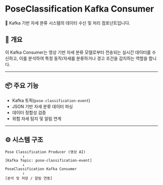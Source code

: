 # PoseClassification Kafka Consumer

🧘 Kafka 기반 자세 분류 시스템의 데이터 수신 및 처리 컴포넌트입니다.

## 📌 개요

이 Kafka Consumer는 영상 기반 자세 분류 모델로부터 전송되는 실시간 데이터를 수신하고, 이를 분석하여 특정 동작/자세를 분류하거나 경고 조건을 감지하는 역할을 합니다.

---

## 📦 주요 기능

- Kafka 토픽(`pose-classification-event`)
- JSON 기반 자세 분류 데이터 파싱
- 데이터 정합성 검증
- 위험 자세 탐지 및 알림 연계

---

## ⚙️ 시스템 구조

```
Pose Classification Producer (영상 AI)
        ↓
[Kafka Topic: pose-classification-event]
        ↓
PoseClassification Kafka Consumer
        ↓
[분석 및 저장 / 알림 연동]
```
